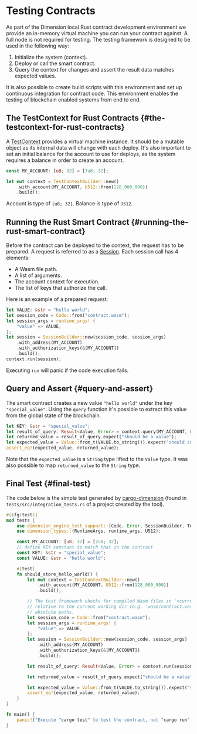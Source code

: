 # Testing Contracts

As part of the Dimension local Rust contract development environment we provide an in-memory virtual machine you can run your contract against. A full node is not required for testing. The testing framework is designed to be used in the following way:

1.  Initialize the system (context).
2.  Deploy or call the smart contract.
3.  Query the context for changes and assert the result data matches expected values.

It is also possible to create build scripts with this environment and set up continuous integration for contract code. This environment enables the testing of blockchain enabled systems from end to end.

## The TestContext for Rust Contracts {#the-testcontext-for-rust-contracts}

A [TestContext](https://docs.rs/dimension-engine-test-support/latest/dimension_engine_test_support/struct.TestContext.html) provides a virtual machine instance. It should be a mutable object as its internal data will change with each deploy. It's also important to set an initial balance for the account to use for deploys, as the system requires a balance in order to create an account.

```rust
const MY_ACCOUNT: [u8; 32] = [7u8; 32];

let mut context = TestContextBuilder::new()
    .with_account(MY_ACCOUNT, U512::from(128_000_000))
    .build();
```

Account is type of `[u8; 32]`. Balance is type of `U512`.

## Running the Rust Smart Contract {#running-the-rust-smart-contract}

Before the contract can be deployed to the context, the request has to be prepared. A request is referred to as a [Session](https://docs.rs/dimension-engine-test-support/latest/dimension_engine_test_support/struct.Session.html). Each session call has 4 elements:

-   A Wasm file path.
-   A list of arguments.
-   The account context for execution.
-   The list of keys that authorize the call.

Here is an example of a prepared request:

```rust
let VALUE: &str = "hello world";
let session_code = Code::from("contract.wasm");
let session_args = runtime_args! {
    "value" => VALUE,
};
let session = SessionBuilder::new(session_code, session_args)
    .with_address(MY_ACCOUNT)
    .with_authorization_keys(&[MY_ACCOUNT])
    .build();
context.run(session);
```

Executing `run` will panic if the code execution fails.

## Query and Assert {#query-and-assert}

The smart contract creates a new value `"hello world"` under the key `"special_value"`. Using the `query` function it's possible to extract this value from the global state of the blockchain.

```rust
let KEY: &str = "special_value";
let result_of_query: Result<Value, Error> = context.query(MY_ACCOUNT, &[KEY]);
let returned_value = result_of_query.expect("should be a value");
let expected_value = Value::from_t(VALUE.to_string()).expect("should construct Value");
assert_eq!(expected_value, returned_value);
```

Note that the `expected_value` is a `String` type lifted to the `Value` type. It was also possible to map `returned_value` to the `String` type.

## Final Test {#final-test}

The code below is the simple test generated by [cargo-dimension](https://crates.io/crates/cargo-dimension) (found in `tests/src/integration_tests.rs` of a project created by the tool).

```rust
#[cfg(test)]
mod tests {
    use dimension_engine_test_support::{Code, Error, SessionBuilder, TestContextBuilder, Value};
    use dimension_types::{RuntimeArgs, runtime_args, U512};

    const MY_ACCOUNT: [u8; 32] = [7u8; 32];
    // define KEY constant to match that in the contract
    const KEY: &str = "special_value";
    const VALUE: &str = "hello world";

    #[test]
    fn should_store_hello_world() {
        let mut context = TestContextBuilder::new()
            .with_account(MY_ACCOUNT, U512::from(128_000_000))
            .build();

        // The test framework checks for compiled Wasm files in '<current working dir>/wasm'.  Paths
        // relative to the current working dir (e.g. 'wasm/contract.wasm') can also be used, as can
        // absolute paths.
        let session_code = Code::from("contract.wasm");
        let session_args = runtime_args! {
            "value" => VALUE,
        };
        let session = SessionBuilder::new(session_code, session_args)
            .with_address(MY_ACCOUNT)
            .with_authorization_keys(&[MY_ACCOUNT])
            .build();

        let result_of_query: Result<Value, Error> = context.run(session).query(MY_ACCOUNT, &[KEY]);

        let returned_value = result_of_query.expect("should be a value");

        let expected_value = Value::from_t(VALUE.to_string()).expect("should construct Value");
        assert_eq!(expected_value, returned_value);
    }
}

fn main() {
    panic!("Execute "cargo test" to test the contract, not "cargo run".");
}
```
